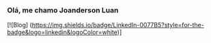 ### Olá, me chamo Joanderson Luan
[![Blog] (https://img.shields.io/badge/LinkedIn-0077B5?style=for-the-badge&logo=linkedin&logoColor=white)]
